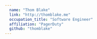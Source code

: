 ```yaml
---
  name: "Thom Blake"
  link: "http://thomblake.me"
  occupation_title: "Software Engineer"
  affiliation: "PagerDuty"
  github: "thomblake"
---
```

